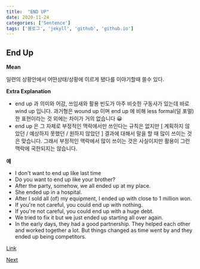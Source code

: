 ```yaml
---
title:  "END UP"
date: 2020-11-24
categories: ['Sentence']
tags: ['블로그', 'jekyll', 'github', 'github.io']
---
```


End Up
------------

**Mean**

일련의 상황안에서 어떤상태/상황에 이르게 됐다를 이야기할때 쓸수 있다.

**Extra Explanation**
- end up 과 의미와 어감, 쓰임새와 활용 빈도가 아주 비슷한 구동사가 있는데 바로  wind up 입니다. 과거형은 wound up 이며 end up 에 비해 less formal(덜 포멀)한 표현이라는 것 외에는 차이가 거의 없습니다 😀
- end up 은 그 자체로 부정적인 맥락에서만 쓰인다는 규칙은 없지만 [ 계획하지 않았던 / 예상하지 못했던 / 원하지 않았던 ] 결과에 대해서 말을 할 때 많이 쓰이는 것은 맞습니다. 그래서 부정적인 맥락에서 많이 쓰이는 것은 사실이지만 활용이 그런 맥락에 국한되지는 않습니다.

**예**
- I don't want to  end up like last time
- Do you want to end up like your brother?
- After the party, somehow, we all ended up at my place.
- She ended up in a hospital.
- After I sold all (of) my equipment, I ended up with close to 1 million won.
- If you're not careful, you could end up with nothing.
- If you're not careful, you could end up with a huge debt.
- We tried to fix it but we just ended up starting all over again.
- In the early days, they had a good partnership. They helped each other and worked together a lot. But things changed as time went by and they ended up being competitors.



[Link](https://www.youtube.com/watch?v=AdwHQySNXkU)



[Next](./%NEXT)
